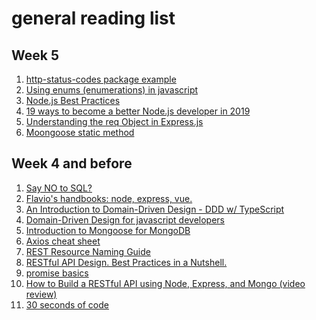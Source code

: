 # general reading list


## Week 5

1. [http-status-codes package example](https://www.npmjs.com/package/http-status-codes)
2. [Using enums (enumerations) in javascript](https://www.sohamkamani.com/blog/2017/08/21/enums-in-javascript/)
3. [Node.js Best Practices
](https://github.com/goldbergyoni/nodebestpractices)
4. [19 ways to become a better Node.js developer in 2019](https://medium.com/@me_37286/19-ways-to-become-a-better-node-js-developer-in-2019-ffd3a8fbfe38)
5. [Understanding the req Object in Express.js](https://alligator.io/nodejs/req-object-in-expressjs/)
6. [Moongoose static method](https://mongoosejs.com/docs/guide.html#statics)


## Week 4 and before

1. [Say NO to SQL?
](https://medium.com/@navindu/say-no-to-sql-ab1e49aa7299)
2. [Flavio's handbooks: node, express, vue.](https://flaviocopes.com/)
3. [An Introduction to Domain-Driven Design - DDD w/ TypeScript](https://khalilstemmler.com/articles/domain-driven-design-intro/)
4. [Domain-Driven Design for javascript developers](https://medium.com/spotlight-on-javascript/domain-driven-design-for-javascript-developers-9fc3f681931a)
5. [Introduction to Mongoose for MongoDB](https://www.freecodecamp.org/news/introduction-to-mongoose-for-mongodb-d2a7aa593c57/)
6. [Axios cheat sheet](https://kapeli.com/cheat_sheets/Axios.docset/Contents/Resources/Documents/index)
7. [REST Resource Naming Guide](https://restfulapi.net/resource-naming/)
8. [RESTful API Design. Best Practices in a Nutshell.](https://phauer.com/2015/restful-api-design-best-practices/)
9. [promise basics](https://javascript.info/promise-basics)
10. [How to Build a RESTful API using Node, Express, and Mongo (video review)
](https://www.youtube.com/watch?v=o3ka5fYysBM&t=3966s)
11. [30 seconds of code](https://github.com/30-seconds/30-seconds-of-code)
